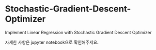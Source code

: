 # Stochastic-Gradient-Descent-Optimizer
Implement Linear Regression with Stochastic Gradient Descent Optimizer

자세한 사항은 jupyter notebook으로 확인해주세요.
